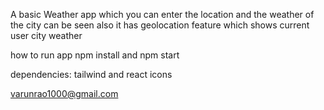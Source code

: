 A basic Weather app  which you can enter the location and the weather of the city can be seen also it has geolocation feature which shows current user city weather

how to run app
npm install and npm start

dependencies:
tailwind and react icons

varunrao1000@gmail.com
